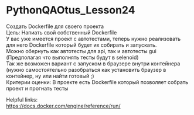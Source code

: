 # PythonQAOtus_Lesson24

Создать Dockerfile для своего проекта \
Цель: Напиать свой собственный Dockerfile \
У вас уже имеется проект с автотестами, теперь нужно реализовать для него Dockerfile который будет их собирать и запускать. \
Можно обернуть как автотесты для api, так и автотесты gui (Предполагая что выполнять тесты будут в selenoid) \
Так же возможен вариант с запуском в браузере внутри контейнера (нужно самостоятельно разобраться как установить браузер в контейнер, ну или найти готовый ;) \
Критерии оценки: В проекте есть Dockerfile который позволяет собрать проект и прогнать тесты

Helpful links: \
https://docs.docker.com/engine/reference/run/
